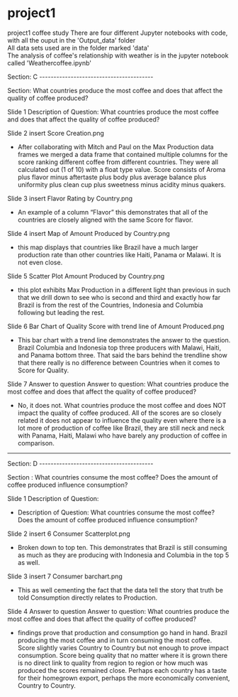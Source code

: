 # project1
project1 coffee study 
There are four different Jupyter notebooks with code, with all the ouput in the 'Output_data' folder              
All data sets used are in the folder marked 'data'                                 
The analysis of coffee's relationship with weather is in the jupyter notebook called 'Weathercoffee.ipynb'                                


Section: C ----------------------------------------

Section: What countries produce the most coffee and does that affect the quality of coffee produced?

Slide 1
Description of Question: 
What countries produce the most coffee and does that affect the quality of coffee produced?

Slide 2 insert Score Creation.png
-	After collaborating with Mitch and Paul on the Max Production data  frames we merged a data frame that contained multiple columns for the score ranking different coffee from different countries.  They were all calculated out (1 of 10) with a float type value. Score consists of Aroma plus flavor minus aftertaste plus body plus average balance plus uniformity plus clean cup plus sweetness minus acidity minus quakers.

Slide 3 insert Flavor Rating by Country.png
-	An example of a column “Flavor” this demonstrates that all of the countries are closely aligned with the same Score for flavor.  

Slide 4 insert Map of Amount Produced by Country.png
-	this map displays that countries like Brazil have a much larger production rate than other countries like Haiti, Panama or Malawi. It is not even close. 

Slide 5 Scatter Plot Amount Produced by Country.png
-	this plot exhibits Max Production in a different light than previous in such that we drill down to see who is second and third and exactly how far Brazil is from the rest of the Countries, Indonesia and Columbia following but leading the rest. 

Slide 6 Bar Chart of Quality Score with trend line of Amount Produced.png
-	This bar chart with a trend line demonstrates the answer to the question. Brazil Columbia and Indonesia top three producers with Malawi, Haiti, and Panama bottom three. That said the bars behind the trendline show that there really is no difference between Countries when it comes to Score for Quality. 


Slide 7 Answer to question
Answer to question: 
What countries produce the most coffee and does that affect the quality of coffee produced?
- No, it does not. What countries produce the most coffee and does NOT impact the quality of coffee produced. All of the scores are so closely related it does not appear to influence the quality even where there is a lot more of production of coffee like Brazil, they are still neck and neck with Panama, Haiti, Malawi who have barely any production of coffee in comparison.

----------------------------------------------------------------------------
Section: D ----------------------------------------

Section : What countries consume the most coffee? Does the amount of coffee produced influence consumption?

Slide 1 Description of Question:
-	Description of Question: 
What countries consume the most coffee? Does the amount of coffee produced influence consumption?

Slide 2 insert 6 Consumer Scatterplot.png
-	Broken down to top ten. This demonstrates that Brazil is still consuming as much as they are producing with Indonesia and Columbia in the top 5 as well.

Slide 3 insert 7 Consumer barchart.png
-	This as well cementing the fact that the data tell the story that truth be told   Consumption directly relates to Production. 

Slide 4 Answer to question
Answer to question: 
What countries produce the most coffee and does that affect the quality of coffee produced?
- findings prove that production and consumption go hand in hand. Brazil producing the most coffee and in turn consuming the most coffee. Score slightly varies Country to Country but not enough to prove impact consumption. Score being quality that no matter where it is grown there is no direct link to quality from region to region or how much was produced the scores remained close. Perhaps each country has a taste for their homegrown export, perhaps the more economically convenient, Country to Country.


